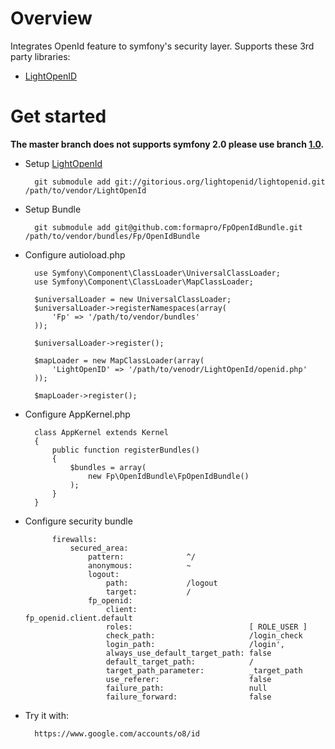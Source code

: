 # Overview

Integrates OpenId feature to symfony's security layer.
Supports these 3rd party libraries:

* [LightOpenID](http://gitorious.org/lightopenid)

# Get started

**The master branch does not supports symfony 2.0 please use branch [1.0](https://github.com/formapro/FpOpenIdBundle/tree/1.0).**

* Setup [LightOpenId](http://gitorious.org/lightopenid)

        git submodule add git://gitorious.org/lightopenid/lightopenid.git /path/to/vendor/LightOpenId

* Setup Bundle

        git submodule add git@github.com:formapro/FpOpenIdBundle.git /path/to/vendor/bundles/Fp/OpenIdBundle

* Configure autioload.php

        use Symfony\Component\ClassLoader\UniversalClassLoader;
        use Symfony\Component\ClassLoader\MapClassLoader;

        $universalLoader = new UniversalClassLoader;
        $universalLoader->registerNamespaces(array(
            'Fp' => '/path/to/vendor/bundles'
        ));

        $universalLoader->register();

        $mapLoader = new MapClassLoader(array(
            'LightOpenID' => '/path/to/venodr/LightOpenId/openid.php'
        ));

        $mapLoader->register();

* Configure AppKernel.php

        class AppKernel extends Kernel
        {
            public function registerBundles()
            {
                $bundles = array(
                    new Fp\OpenIdBundle\FpOpenIdBundle()
                );
            }
        }

* Configure security bundle

            firewalls:
                secured_area:
                    pattern:              ^/
                    anonymous:            ~
                    logout:
                        path:             /logout
                        target:           /
                    fp_openid:
                        client:                         fp_openid.client.default
                        roles:                          [ ROLE_USER ]
                        check_path:                     /login_check
                        login_path:                     /login',
                        always_use_default_target_path: false
                        default_target_path:            /
                        target_path_parameter:          _target_path
                        use_referer:                    false
                        failure_path:                   null
                        failure_forward:                false

* Try it with:

        https://www.google.com/accounts/o8/id